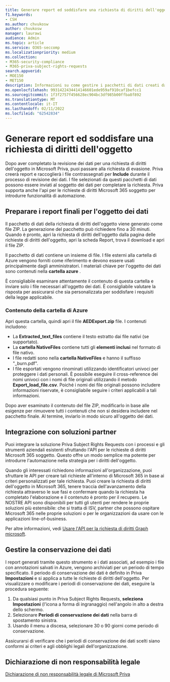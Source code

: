 ```yaml
---
title: Generare report ed soddisfare una richiesta di diritti dell'oggetto
f1.keywords:
- CSH
ms.author: chvukosw
author: chvukosw
manager: laurawi
audience: Admin
ms.topic: article
ms.service: O365-seccomp
ms.localizationpriority: medium
ms.collection:
- M365-security-compliance
- M365-priva-subject-rights-requests
search.appverid:
- MOE150
- MET150
description: Informazioni su come gestire i pacchetti di dati creati da Microsoft Priva per le richieste di diritti dell'oggetto ed eseguire la richiesta all'oggetto dei dati.
ms.openlocfilehash: 9931422434414146601ede959af910caf1befcc1
ms.sourcegitcommit: 1f3f2757f456628ec904bc3df985b00ffba8f892
ms.translationtype: MT
ms.contentlocale: it-IT
ms.lasthandoff: 02/11/2022
ms.locfileid: "62542834"
---
```

# <a name="generate-reports-and-fulfill-a-subject-rights-request"></a>Generare report ed soddisfare una richiesta di diritti dell'oggetto

Dopo aver completato la revisione dei dati per una richiesta di diritti dell'oggetto in Microsoft Priva, puoi passare alla richiesta di evasione. Priva creerà report e raccoglierà i file contrassegnati per **Include** durante il processo di revisione dei dati. I file selezionati da questi pacchetti di dati possono essere inviati al soggetto dei dati per completare la richiesta. Priva supporta anche l'api per le richieste di diritti Microsoft 365 soggetto per introdurre funzionalità di automazione.

## <a name="prepare-final-reports-for-the-data-subject"></a>Preparare i report finali per l'oggetto dei dati

Il pacchetto di dati della richiesta di diritti dell'oggetto viene generato come file ZIP. La generazione del pacchetto può richiedere fino a 30 minuti. Quando è pronto, apri la richiesta di diritti dell'oggetto dalla pagina delle richieste di diritti dell'oggetto, apri la scheda Report, trova il download e apri il file ZIP.

Il pacchetto di dati contiene un insieme di file. I file esterni alla cartella di Azure vengono forniti come riferimento e devono essere usati principalmente dagli amministratori. I materiali chiave per l'oggetto dei dati sono contenuti nella **cartella azure** .

È consigliabile esaminare attentamente il contenuto di questa cartella e inviare solo i file necessari all'oggetto dei dati. È consigliabile valutare la risposta per assicurarsi che sia personalizzata per soddisfare i requisiti della legge applicabile.

### <a name="azure-folder-contents"></a>Contenuto della cartella di Azure

Apri questa cartella, quindi apri il file **AEDExport.zip** file. I contenuti includono:

- La **Extracted_text_files** contiene il testo estratto dai file nativi (se supportato).
- La **cartella NativeFiles** contiene tutti gli **elementi inclusi** nel formato di file nativo.
- I file redatti sono nella **cartella NativeFiles** e hanno il suffisso "_burn.pdf".
- I file esportati vengono rinominati utilizzando identificatori univoci per proteggere i dati personali. È possibile eseguire il cross-reference dei nomi univoci con i nomi di file originali utilizzando il metodo **Export_load_file.csv**. Poiché i nomi dei file originali possono includere informazioni riservate, è consigliabile seguire i criteri applicabili a tali informazioni.

Dopo aver esaminato il contenuto del file ZIP, modificarlo in base alle esigenze per rimuovere tutti i contenuti che non si desidera includere nel pacchetto finale. Al termine, inviarlo in modo sicuro all'oggetto dei dati.

## <a name="integrate-with-partner-solutions"></a>Integrazione con soluzioni partner

Puoi integrare la soluzione Priva Subject Rights Requests con i processi e gli strumenti aziendali esistenti sfruttando l'API per le richieste di diritti Microsoft 365 soggetto. Questo offre un modo semplice ma potente per introdurre l'automazione nella strategia per i diritti dell'oggetto.

Quando gli interessati richiedono informazioni all'organizzazione, puoi sfruttare le API per creare tali richieste all'interno di Microsoft 365 in base ai criteri personalizzati per tale richiesta. Puoi creare la richiesta di diritti dell'oggetto in Microsoft 365, tenere traccia dell'avanzamento della richiesta attraverso le sue fasi e confermare quando la richiesta ha completato l'elaborazione e il contenuto è pronto per il recupero. Le NOSTRE API sono disponibili per tutti gli utenti per rendere le proprie soluzioni più estensibile: che si tratta di ISV, partner che possono ospitare Microsoft 365 nelle proprie soluzioni o per le organizzazioni da usare con le applicazioni line-of-business.

Per altre informazioni, vedi [Usare l'API per la richiesta di diritti Graph microsoft](/graph/api/resources/subjectrightsrequest-subjectrightsrequestapioverview).

## <a name="manage-data-retention"></a>Gestire la conservazione dei dati

I report generati tramite questo strumento e i dati associati, ad esempio i file con annotazioni salvati in Azure, vengono archiviati per un periodo di tempo specificato. Il periodo di conservazione dei dati è definito in Priva **Impostazioni** e si applica a tutte le richieste di diritti dell'oggetto. Per visualizzare o modificare i periodi di conservazione dei dati, eseguire la procedura seguente:

1. Da qualsiasi punto in Priva Subject Rights Requests, **seleziona Impostazioni** (l'icona a forma di ingranaggio) nell'angolo in alto a destra dello schermo.
2. Selezionare **Periodi di conservazione dei dati** nella barra di spostamento sinistra.
3. Usando il menu a discesa, selezionare 30 o 90 giorni come periodo di conservazione.

Assicurarsi di verificare che i periodi di conservazione dei dati scelti siano conformi ai criteri e agli obblighi legali dell'organizzazione.

## <a name="legal-disclaimer"></a>Dichiarazione di non responsabilità legale

[Dichiarazione di non responsabilità legale di Microsoft Priva](priva-disclaimer.md)
